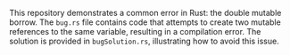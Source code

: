 This repository demonstrates a common error in Rust: the double mutable borrow.  The `bug.rs` file contains code that attempts to create two mutable references to the same variable, resulting in a compilation error.  The solution is provided in `bugSolution.rs`, illustrating how to avoid this issue.